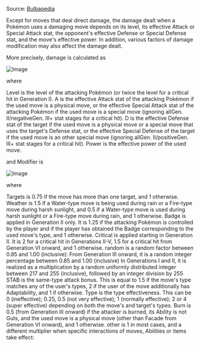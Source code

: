 Source: [Bulbapedia](https://bulbapedia.bulbagarden.net/wiki/Damage)

Except for moves that deal direct damage, the damage dealt when a Pokémon uses a damaging move depends on its level, its effective Attack or Special Attack stat, the opponent's effective Defense or Special Defense stat, and the move's effective power. In addition, various factors of damage modification may also affect the damage dealt.

More precisely, damage is calculated as

![Image](https://cdn.bulbagarden.net/upload/4/47/DamageCalc.png)

where

Level is the level of the attacking Pokémon (or twice the level for a critical hit in Generation I).
A is the effective Attack stat of the attacking Pokémon if the used move is a physical move, or the effective Special Attack stat of the attacking Pokémon if the used move is a special move (ignoring allGen. II/negativeGen. III+ stat stages for a critical hit).
D is the effective Defense stat of the target if the used move is a physical move or a special move that uses the target's Defense stat, or the effective Special Defense of the target if the used move is an other special move (ignoring allGen. II/positiveGen. III+ stat stages for a critical hit).
Power is the effective power of the used move.

and Modifier is

![Image](https://cdn.bulbagarden.net/upload/3/32/ModifierCalc.png)

where

Targets is 0.75 if the move has more than one target, and 1 otherwise.
Weather is 1.5 if a Water-type move is being used during rain or a Fire-type move during harsh sunlight, and 0.5 if a Water-type move is used during harsh sunlight or a Fire-type move during rain, and 1 otherwise.
Badge is applied in Generation II only. It is 1.25 if the attacking Pokémon is controlled by the player and if the player has obtained the Badge corresponding to the used move's type, and 1 otherwise.
Critical is applied starting in Generation II. It is 2 for a critical hit in Generations II-V, 1.5 for a critical hit from Generation VI onward, and 1 otherwise.
random is a random factor between 0.85 and 1.00 (inclusive):
From Generation III onward, it is a random integer percentage between 0.85 and 1.00 (inclusive)
In Generations I and II, it is realized as a multiplication by a random uniformly distributed integer between 217 and 255 (inclusive), followed by an integer division by 255
STAB is the same-type attack bonus. This is equal to 1.5 if the move's type matches any of the user's types, 2 if the user of the move additionally has Adaptability, and 1 if otherwise.
Type is the type effectiveness. This can be 0 (ineffective); 0.25, 0.5 (not very effective); 1 (normally effective); 2 or 4 (super effective) depending on both the move's and target's types.
Burn is 0.5 (from Generation III onward) if the attacker is burned, its Ability is not Guts, and the used move is a physical move (other than Facade from Generation VI onward), and 1 otherwise.
other is 1 in most cases, and a different multiplier when specific interactions of moves, Abilities or items take effect:
